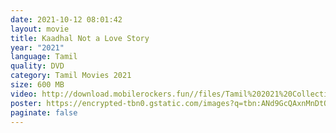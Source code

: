 ```yaml
---
date: 2021-10-12 08:01:42
layout: movie
title: Kaadhal Not a Love Story
year: "2021"
language: Tamil
quality: DVD
category: Tamil Movies 2021
size: 600 MB
video: http://download.mobilerockers.fun//files/Tamil%202021%20Collection/Kaadhal%20Not%20a%20Love%20Story%20(2021)/Kaadhal%20Not%20a%20Love%20Story%20(2021)%20Full%20Movies/Kaadhal%20Not%20a%20Love%20Story%20(2021)%20HDRip/Kaadhal%20Not%20A%20Love%20Story%20(2021)%20HDRip%20Single%20Part.mp4
poster: https://encrypted-tbn0.gstatic.com/images?q=tbn:ANd9GcQAxnMnDtQKS0B9mn6eNkEZRDBH2fhgzzyTlw&usqp=CAU
paginate: false
---
```

